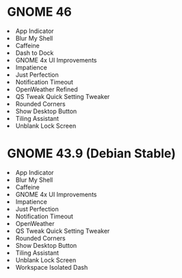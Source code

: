 # GNOME 46

<li>App Indicator
<li>Blur My Shell
<li>Caffeine
<li>Dash to Dock
<li>GNOME 4x UI Improvements
<li>Impatience
<li>Just Perfection
<li>Notification Timeout
<li>OpenWeather Refined
<li>QS Tweak Quick Setting Tweaker
<li>Rounded Corners
<li>Show Desktop Button
<li>Tiling Assistant
<li>Unblank Lock Screen

<br>

# GNOME 43.9 (Debian Stable)

<li>App Indicator
<li>Blur My Shell
<li>Caffeine
<li>GNOME 4x UI Improvements
<li>Impatience
<li>Just Perfection
<li>Notification Timeout
<li>OpenWeather
<li>QS Tweak Quick Setting Tweaker
<li>Rounded Corners
<li>Show Desktop Button
<li>Tiling Assistant
<li>Unblank Lock Screen
<li>Workspace Isolated Dash
